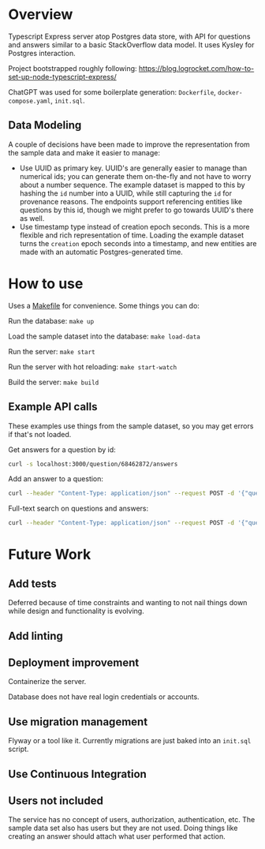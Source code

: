 # Overview

Typescript Express server atop Postgres data store, with API for questions and answers similar to a basic StackOverflow data model. It uses Kysley for Postgres interaction.

Project bootstrapped roughly following: https://blog.logrocket.com/how-to-set-up-node-typescript-express/

ChatGPT was used for some boilerplate generation: `Dockerfile`, `docker-compose.yaml`, `init.sql`.

## Data Modeling

A couple of decisions have been made to improve the representation from the sample data and make it easier to manage:

- Use UUID as primary key. UUID's are generally easier to manage than numerical ids; you can generate them on-the-fly and not have to worry about a number sequence. The example dataset is mapped to this by hashing the `id` number into a UUID, while still capturing the `id` for provenance reasons. The endpoints support referencing entities like questions by this id, though we might prefer to go towards UUID's there as well.
- Use timestamp type instead of creation epoch seconds. This is a more flexible and rich representation of time. Loading the example dataset turns the `creation` epoch seconds into a timestamp, and new entities are made with an automatic Postgres-generated time.

# How to use

Uses a [Makefile](Makefile) for convenience. Some things you can do:

Run the database: `make up`

Load the sample dataset into the database: `make load-data`

Run the server: `make start`

Run the server with hot reloading: `make start-watch`

Build the server: `make build`

## Example API calls

These examples use things from the sample dataset, so you may get errors if that's not loaded.

Get answers for a question by id:

```sh
curl -s localhost:3000/question/68462872/answers
```

Add an answer to a question:

```sh
curl --header "Content-Type: application/json" --request POST -d '{"questionId": 68462872, "answerBody": "body"}' localhost:3000/add-answer-to-question
```

Full-text search on questions and answers:

```sh
curl --header "Content-Type: application/json" --request POST -d '{"query": "reasonable"}' localhost:3000/search
```

# Future Work

## Add tests

Deferred because of time constraints and wanting to not nail things down while design and functionality is evolving.

## Add linting

## Deployment improvement

Containerize the server.

Database does not have real login credentials or accounts.

## Use migration management

Flyway or a tool like it. Currently migrations are just baked into an `init.sql` script.

## Use Continuous Integration

## Users not included

The service has no concept of users, authorization, authentication, etc.
The sample data set also has users but they are not used.
Doing things like creating an answer should attach what user performed that action.

```

```
